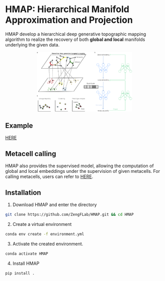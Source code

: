 # HMAP: Hierarchical Manifold Approximation and Projection

HMAP develop a hierarchical deep generative topographic mapping algorithm to realize the recovery of both **global and local** manifolds underlying the given data.


<div align="center">
    <img src="./img/figure1.png" alt="" width="60%">
</div>

## Example
[HERE](./example)

## Metacell calling
HMAP also provides the supervised model, allowing the computation of global and local embeddings under the supervision of given metacells. For calling metacells, users can refer to [HERE](https://github.com/ZengFLab/SUREv2).

## Installation
1. Download HMAP and enter the directory
```bash
git clone https://github.com/ZengFLab/HMAP.git && cd HMAP
```

2. Create a virtual environment
```bash
conda env create -f environment.yml
```

3. Activate the created environment. 
```bash
conda activate HMAP
```

4. Install HMAP
```bash
pip install .
```